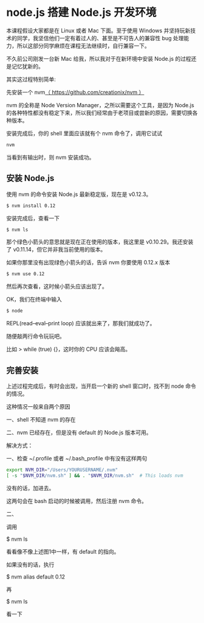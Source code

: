 # node.js 搭建 Node.js 开发环境

本课程假设大家都是在 Linux 或者 Mac 下面。至于使用 Windows 并坚持玩新技术的同学，我坚信他们一定有着过人的、甚至是不可告人的兼容性 bug 处理能力，所以这部分同学麻烦在课程无法继续时，自行兼容一下。

不久前公司刚发一台新 Mac 给我，所以我对于在新环境中安装 Node.js 的过程还是记忆犹新的。

其实这过程特别简单:

先安装一个 nvm[（ https://github.com/creationix/nvm ）](https://github.com/creationix/nvm)

nvm 的全称是 Node Version Manager，之所以需要这个工具，是因为 Node.js 的各种特性都没有稳定下来，所以我们经常由于老项目或尝新的原因，需要切换各种版本。

安装完成后，你的 shell 里面应该就有个 nvm 命令了，调用它试试

```bash
nvm
```
当看到有输出时，则 nvm 安装成功。

## 安装 Node.js

使用 nvm 的命令安装 Node.js 最新稳定版，现在是 v0.12.3。

```bash
$ nvm install 0.12
```

安装完成后，查看一下

```bash
$ nvm ls
```

那个绿色小箭头的意思就是现在正在使用的版本，我这里是 v0.10.29。我还安装了 v0.11.14，但它并非我当前使用的版本。

如果你那里没有出现绿色小箭头的话，告诉 nvm 你要使用 0.12.x 版本

```bash
$ nvm use 0.12
```

然后再次查看，这时候小箭头应该出现了。

OK，我们在终端中输入

```bash
$ node
```

REPL(read–eval–print loop) 应该就出来了，那我们就成功了。

随便敲两行命令玩玩吧。

比如 > while (true) {}，这时你的 CPU 应该会飚高。

## 完善安装

上述过程完成后，有时会出现，当开启一个新的 shell 窗口时，找不到 node 命令的情况。

这种情况一般来自两个原因

一、shell 不知道 nvm 的存在

二、nvm 已经存在，但是没有 default 的 Node.js 版本可用。

解决方式：

一、检查 ~/.profile 或者 ~/.bash_profile 中有没有这样两句

```bash
export NVM_DIR="/Users/YOURUSERNAME/.nvm"
[ -s "$NVM_DIR/nvm.sh" ] && . "$NVM_DIR/nvm.sh"  # This loads nvm
```

没有的话，加进去。

这两句会在 bash 启动的时候被调用，然后注册 nvm 命令。


二、

调用

$ nvm ls

看看像不像上述图1中一样，有 default 的指向。

如果没有的话，执行

$ nvm alias default 0.12

再

$ nvm ls

看一下

